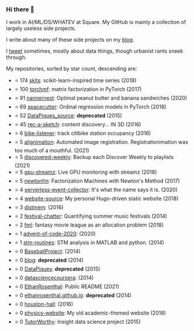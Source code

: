 ### Hi there 👋

I work in AI/ML/DS/WHATEV at Square. My GitHub is mainly a collection of largely useless side projects.

I write about many of these side projects on my [blog](https://www.ethanrosenthal.com).

I [tweet](https://twitter.com/eprosenthal) sometimes, mostly about data things, though urbanist rants sneek through.

My repositories, sorted by star count, descending are:

<!-- BEGIN LIST -->
- ⭐ 174 [skits](https://api.github.com/repos/EthanRosenthal/skits): scikit-learn-inspired time series (2018)
- ⭐ 100 [torchmf](https://api.github.com/repos/EthanRosenthal/torchmf): matrix factorization in PyTorch (2017)
- ⭐ 91 [nannernest](https://api.github.com/repos/EthanRosenthal/nannernest): Optimal peanut butter and banana sandwiches (2020)
- ⭐ 69 [spacecutter](https://api.github.com/repos/EthanRosenthal/spacecutter): Ordinal regression models in PyTorch (2018)
- ⭐ 52 [DataPiques_source](https://api.github.com/repos/EthanRosenthal/DataPiques_source): **deprecated** (2015)
- ⭐ 45 [rec-a-sketch](https://api.github.com/repos/EthanRosenthal/rec-a-sketch): content discovery... IN 3D (2016)
- ⭐ 6 [bike-listener](https://api.github.com/repos/EthanRosenthal/bike-listener): track citibike station occupancy (2016)
- ⭐ 5 [alignimation](https://api.github.com/repos/EthanRosenthal/alignimation): Automated image registration. Registrationimation was too much of a mouthful. (2021)
- ⭐ 5 [discovered-weekly](https://api.github.com/repos/EthanRosenthal/discovered-weekly): Backup each Discover Weekly to playlists (2021)
- ⭐ 5 [gpu-streamz](https://api.github.com/repos/EthanRosenthal/gpu-streamz): Live GPU monitoring with streamz (2018)
- ⭐ 5 [newtonfm](https://api.github.com/repos/EthanRosenthal/newtonfm): Factorization Machines with Newton's Method (2017)
- ⭐ 4 [serverless-event-collector](https://api.github.com/repos/EthanRosenthal/serverless-event-collector): It's what the name says it is. (2020)
- ⭐ 4 [website-source](https://api.github.com/repos/EthanRosenthal/website-source): My personal Hugo-driven static website (2018)
- ⭐ 3 [distmem](https://api.github.com/repos/EthanRosenthal/distmem):  (2016)
- ⭐ 2 [festival-chatter](https://api.github.com/repos/EthanRosenthal/festival-chatter): Quantifying summer music festivals (2014)
- ⭐ 2 [fml](https://api.github.com/repos/EthanRosenthal/fml): fantasy movie league as an allocation problem (2018)
- ⭐ 1 [advent-of-code-2020](https://api.github.com/repos/EthanRosenthal/advent-of-code-2020):  (2020)
- ⭐ 1 [stm-routines](https://api.github.com/repos/EthanRosenthal/stm-routines): STM analysis in MATLAB and python. (2014)
- ⭐ 0 [BaseballProject](https://api.github.com/repos/EthanRosenthal/BaseballProject):  (2014)
- ⭐ 0 [blog](https://api.github.com/repos/EthanRosenthal/blog): **deprecated** (2014)
- ⭐ 0 [DataPiques](https://api.github.com/repos/EthanRosenthal/DataPiques): **deprecated** (2015)
- ⭐ 0 [datasciencecoursera](https://api.github.com/repos/EthanRosenthal/datasciencecoursera):  (2014)
- ⭐ 0 [EthanRosenthal](https://api.github.com/repos/EthanRosenthal/EthanRosenthal): Public README (2021)
- ⭐ 0 [ethanrosenthal.github.io](https://api.github.com/repos/EthanRosenthal/ethanrosenthal.github.io): **deprecated** (2014)
- ⭐ 0 [houston-hall](https://api.github.com/repos/EthanRosenthal/houston-hall):  (2016)
- ⭐ 0 [physics-website](https://api.github.com/repos/EthanRosenthal/physics-website): My old academic-themed website (2018)
- ⭐ 0 [TutorWorthy](https://api.github.com/repos/EthanRosenthal/TutorWorthy): Insight data science project (2015)
<!-- END LIST -->
